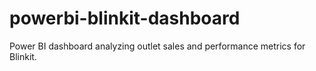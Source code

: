 # powerbi-blinkit-dashboard
Power BI dashboard analyzing outlet sales and performance metrics for Blinkit.
